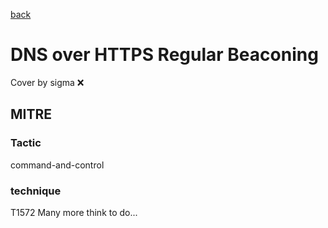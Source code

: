 [back](../index.md)
# DNS over HTTPS Regular Beaconing
Cover by sigma :x: 
## MITRE
### Tactic
command-and-control
### technique
T1572
Many more think to do...